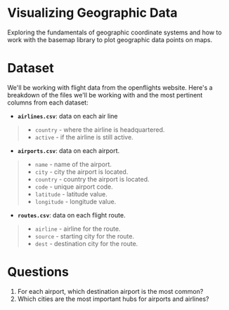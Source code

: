 # Visualizing Geographic Data 

Exploring the fundamentals of geographic coordinate systems and how to work with the basemap library to plot geographic data points on maps. 

# Dataset

We'll be working with flight data from the openflights website. Here's a breakdown of the files we'll be working with and the most pertinent columns from each dataset:

* **`airlines.csv`**: data on each air line
> * `country` - where the airline is headquartered.
> * `active` - if the airline is still active.
* **`airports.csv`**: data on each airport.
> * `name` - name of the airport.
> * `city` - city the airport is located.
> * `country` - country the airport is located.
> * `code` - unique airport code.
> * `latitude` - latitude value.
> * `longitude` - longitude value.
* **`routes.csv`**: data on each flight route.
> * `airline` - airline for the route.
> * `source` - starting city for the route.
> * `dest` - destination city for the route.

# Questions

1. For each airport, which destination airport is the most common?
2. Which cities are the most important hubs for airports and airlines?
